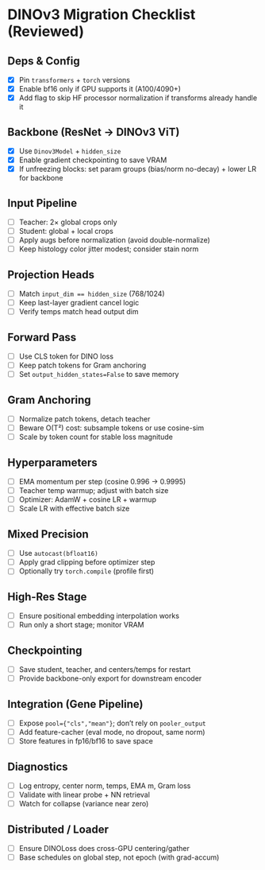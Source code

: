 # DINOv3 Migration Checklist (Reviewed)

## Deps & Config
- [x] Pin `transformers` + `torch` versions
- [x] Enable bf16 only if GPU supports it (A100/4090+)
- [x] Add flag to skip HF processor normalization if transforms already handle it

## Backbone (ResNet → DINOv3 ViT)
- [x] Use `Dinov3Model` + `hidden_size`
- [x] Enable gradient checkpointing to save VRAM
- [x] If unfreezing blocks: set param groups (bias/norm no-decay) + lower LR for backbone

## Input Pipeline
- [ ] Teacher: 2× global crops only
- [ ] Student: global + local crops
- [ ] Apply augs before normalization (avoid double-normalize)
- [ ] Keep histology color jitter modest; consider stain norm

## Projection Heads
- [ ] Match `input_dim == hidden_size` (768/1024)
- [ ] Keep last-layer gradient cancel logic
- [ ] Verify temps match head output dim

## Forward Pass
- [ ] Use CLS token for DINO loss
- [ ] Keep patch tokens for Gram anchoring
- [ ] Set `output_hidden_states=False` to save memory

## Gram Anchoring
- [ ] Normalize patch tokens, detach teacher
- [ ] Beware O(T²) cost: subsample tokens or use cosine-sim
- [ ] Scale by token count for stable loss magnitude

## Hyperparameters
- [ ] EMA momentum per step (cosine 0.996 → 0.9995)
- [ ] Teacher temp warmup; adjust with batch size
- [ ] Optimizer: AdamW + cosine LR + warmup
- [ ] Scale LR with effective batch size

## Mixed Precision
- [ ] Use `autocast(bfloat16)`
- [ ] Apply grad clipping before optimizer step
- [ ] Optionally try `torch.compile` (profile first)

## High-Res Stage
- [ ] Ensure positional embedding interpolation works
- [ ] Run only a short stage; monitor VRAM

## Checkpointing
- [ ] Save student, teacher, and centers/temps for restart
- [ ] Provide backbone-only export for downstream encoder

## Integration (Gene Pipeline)
- [ ] Expose `pool={"cls","mean"}`; don’t rely on `pooler_output`
- [ ] Add feature-cacher (eval mode, no dropout, same norm)
- [ ] Store features in fp16/bf16 to save space

## Diagnostics
- [ ] Log entropy, center norm, temps, EMA m, Gram loss
- [ ] Validate with linear probe + NN retrieval
- [ ] Watch for collapse (variance near zero)

## Distributed / Loader
- [ ] Ensure DINOLoss does cross-GPU centering/gather
- [ ] Base schedules on global step, not epoch (with grad-accum)
